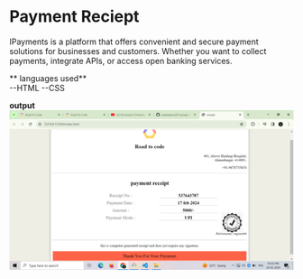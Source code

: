 # Payment Reciept #

IPayments is a platform that offers convenient and secure payment solutions for businesses and customers. Whether you want to collect payments, integrate APIs, or access open banking services.


** languages used**<br>
--HTML
--CSS
<br>


**output**<br>
![receipt screenshot](reciept.png)